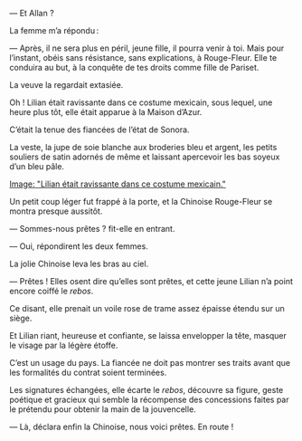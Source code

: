 — Et Allan ?

La femme m’a répondu :

— Après, il ne sera plus en péril, jeune fille, il pourra venir à toi. Mais pour l’instant, obéis sans résistance, sans explications, à Rouge-Fleur. Elle te conduira au but, à la conquête de tes droits comme fille de Pariset.

La veuve la regardait extasiée.

Oh ! Lilian était ravissante dans ce costume mexicain, sous lequel, une
heure plus tôt, elle était apparue à la Maison d’Azur.

C’était la tenue des fiancées de l’état de Sonora.

La veste, la jupe de soie blanche aux broderies bleu et argent, les petits souliers de satin adornés de même et laissant apercevoir les bas soyeux d’un bleu pâle.

[Image: "Lilian était ravissante dans ce costume mexicain."](../images/1-page-436.JPG)

Un petit coup léger fut frappé à la porte, et la Chinoise Rouge-Fleur se
montra presque aussitôt.

— Sommes-nous prêtes ? fit-elle en entrant.

— Oui, répondirent les deux femmes.

La jolie Chinoise leva les bras au ciel.

— Prêtes ! Elles osent dire qu’elles sont prêtes, et cette jeune Lilian n’a
point encore coiffé le _rebos_.

Ce disant, elle prenait un voile rose de trame assez épaisse étendu sur un siège.

Et Lilian riant, heureuse et confiante, se laissa envelopper la tête, masquer
le visage par la légère étoffe.

C’est un usage du pays. La fiancée ne doit pas montrer ses traits avant que
les formalités du contrat soient terminées.

Les signatures échangées, elle écarte le _rebos_, découvre sa figure, geste
poétique et gracieux qui semble la récompense des concessions faites par le
prétendu pour obtenir la main de la jouvencelle.

— Là, déclara enfin la Chinoise, nous voici prêtes. En route !

